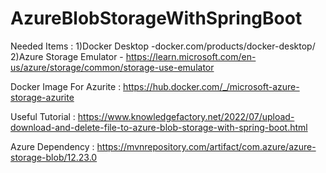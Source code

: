 # AzureBlobStorageWithSpringBoot

Needed Items :
1)Docker Desktop -docker.com/products/docker-desktop/
2)Azure Storage Emulator - https://learn.microsoft.com/en-us/azure/storage/common/storage-use-emulator

Docker Image For Azurite :
https://hub.docker.com/_/microsoft-azure-storage-azurite

Useful Tutorial :
https://www.knowledgefactory.net/2022/07/upload-download-and-delete-file-to-azure-blob-storage-with-spring-boot.html

Azure Dependency :
https://mvnrepository.com/artifact/com.azure/azure-storage-blob/12.23.0

